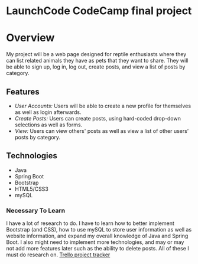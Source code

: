 # LaunchCode CodeCamp final project
#
# Overview
My project will be a web page designed for reptile enthusiasts where they can list related animals they have as pets that they want to share. They will be able to sign up, log in, log out, create posts, and view a list of posts by category.
## Features
* *User Accounts:* Users will be able to create a new profile for themselves as well as login afterwards.
* *Create Posts:* Users can create posts, using hard-coded drop-down selections as well as forms.
* *View:* Users can view others' posts as well as view a list of other users’ posts by category.
## Technologies
* Java
* Spring Boot
* Bootstrap
* HTML5/CSS3
* mySQL
### Necessary To Learn
I have a lot of research to do. I have to learn how to better implement Bootstrap (and CSS), how to use mySQL to store user information as well as website information, and expand my overall knowledge of Java and Spring Boot. I also might need to implement more technologies, and may or may not add more features later such as the ability to delete posts. All of these I must do research on.
[Trello project tracker](https://trello.com/b/bQPllG4g/project)
